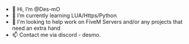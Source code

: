 - 👋 Hi, I’m @Des-mO
- 🌱 I’m currently learning LUA/Https/Python
- 💞️ I'm looking to help work on FiveM Servers and/or any projects that need an extra hand
- 📫 Contact me via discord - desmo.

<!---
Des-mO/Des-mO is a ✨ special ✨ repository because its `README.md` (this file) appears on your GitHub profile.
You can click the Preview link to take a look at your changes.
--->
